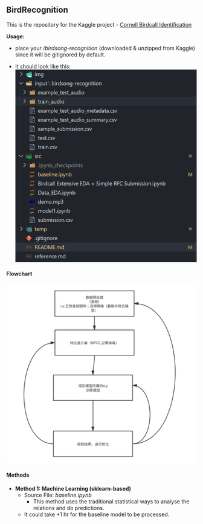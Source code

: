 ## BirdRecognition
This is the repository for the Kaggle project - [Cornell Birdcall Identification](https://www.kaggle.com/c/birdsong-recognition)


**Usage:** 
- place your */birdsong-recognition* (downloaded & unzipped from Kaggle) since it will be gitignored by default.
  
- It should look like this:
  ![avantar](img/structure/repo_struct1.png)

#### Flowchart
![flowchart](img/flowchart.svg)


#### Methods

- **Method 1: Machine Learning (sklearn-based)**
  - Source File:  *baseline.ipynb*
    - This method uses the traditional statistical ways to analyse the relations and do predictions.
  - It could take +1 hr for the baseline model to be processed.
  